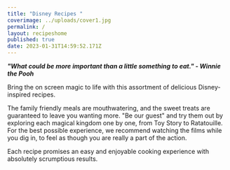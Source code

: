 ```yaml
---
title: "Disney Recipes "
coverimage: ../uploads/cover1.jpg
permalink: /
layout: recipeshome
published: true
date: 2023-01-31T14:59:52.171Z
---
```

***"What could be more important than a little something to eat." - Winnie the Pooh***

Bring the on screen magic to life with this assortment of delicious Disney-inspired recipes. 

The family friendly meals are mouthwatering, and the sweet treats are guaranteed to leave you wanting more. "Be our guest" and try them out by exploring each magical kingdom one by one, from Toy Story to Ratatouille. For the best possible experience, we recommend watching the films while you dig in, to feel as though you are really a part of the action. 

Each recipe promises an easy and enjoyable cooking experience with absolutely scrumptious results.